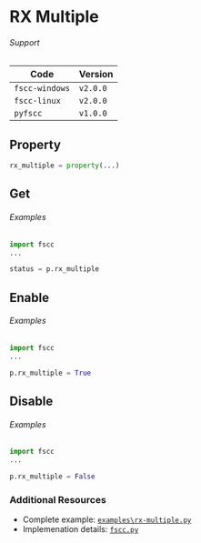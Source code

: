 # RX Multiple

###### Support
| Code           | Version
| -------------- | --------
| `fscc-windows` | `v2.0.0`
| `fscc-linux`   | `v2.0.0`
| `pyfscc`       | `v1.0.0`


## Property
```python
rx_multiple = property(...)
```


## Get
###### Examples
```python
import fscc
...

status = p.rx_multiple
```


## Enable
###### Examples
```python
import fscc
...

p.rx_multiple = True
```


## Disable
###### Examples
```python
import fscc
...

p.rx_multiple = False
```


### Additional Resources
- Complete example: [`examples\rx-multiple.py`](https://github.com/commtech/netfscc/blob/master/examples/rx-multiple.py)
- Implemenation details: [`fscc.py`](https://github.com/commtech/netfscc/blob/master/fscc.py)

